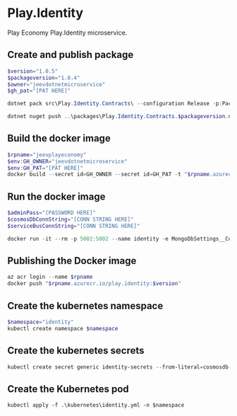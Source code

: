 # Play.Identity
Play Economy Play.Identity microservice.

## Create and publish package
```powershell
$version="1.0.5"
$packageversion="1.0.4"
$owner="jeevdotnetmicroservice"
$gh_pat="[PAT HERE]"

dotnet pack src\Play.Identity.Contracts\ --configuration Release -p:PackageVersion=$packageversion -p:RepositoryUrl=https://github.com/$owner/Play.Identity -o ..\packages

dotnet nuget push ..\packages\Play.Identity.Contracts.$packageversion.nupkg --api-key $gh_pat --source "github"
```

## Build the docker image
```powershell
$rpname="jeevplayeconomy"
$env:GH_OWNER="jeevdotnetmicroservice"
$env:GH_PAT="[PAT HERE]"
docker build --secret id=GH_OWNER --secret id=GH_PAT -t "$rpname.azurecr.io/play.identity:$version" .
```

## Run the docker image
```powershell
$adminPass="[PASSWORD HERE]"
$cosmosDbConnString="[CONN STRING HERE]"
$serviceBusConnString="[CONN STRING HERE]"

docker run -it --rm -p 5002:5002 --name identity -e MongoDbSettings__ConnectionString=$cosmosDbConnString -e ServiceBusSettings__ConnectionString=$serviceBusConnString -e ServiceSettings__MessageBroker="SERVICEBUS" -e IdentitySettings__AdminUserPassword=$adminPass play.identity:$version
```

## Publishing the Docker image
```powershell
az acr login --name $rpname
docker push "$rpname.azurecr.io/play.identity:$version"
```

## Create the kubernetes namespace
```powershell
$namespace="identity"
kubectl create namespace $namespace
```

## Create the kubernetes secrets
```powershell
kubectl create secret generic identity-secrets --from-literal=cosmosdb-connectionstring=$cosmosDbConnString --from-literal=servicebus-connectionstring=$serviceBusConnString --from-literal=admin-password=$adminPass -n $namespace
```

## Create the Kubernetes pod
```poswershell
kubectl apply -f .\kubernetes\identity.yml -n $namespace
```
